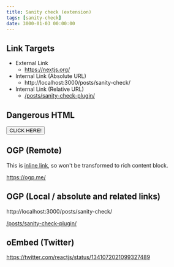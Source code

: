 ```yaml
---
title: Sanity check (extension)
tags: [sanity-check]
date: 3000-01-03 00:00:00
---
```


## Link Targets

- External Link
  - https://nextjs.org/
- Internal Link (Absolute URL)
  - http://localhost:3000/posts/sanity-check/
- Internal Link (Relative URL)
  - [/posts/sanity-check-plugin/](/posts/sanity-check-plugin/)

## Dangerous HTML

<button id="button">CLICK HERE!</button>
<script>
document.querySelector("#button").addEventListener("click", () => {
  alert("Hi!");
});
</script>

## OGP (Remote)

This is [inline link](https://ogp.me/), so won't be transformed to rich content block.

https://ogp.me/

## OGP (Local / absolute and related links)

http://localhost:3000/posts/sanity-check/

[/posts/sanity-check-plugin/](/posts/sanity-check-plugin/)

## oEmbed (Twitter)

https://twitter.com/reactjs/status/1341072021099327489

